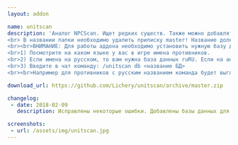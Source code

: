 ```yaml
---
layout: addon

name: unitscan
description: 'Аналог NPCScan. Ищет редких существ. Также можно добавлять любых других. Очень удобно использовать для поиска игроков. :)
<br> В названии папки необходимо удалить приписку master! Название должно быть unitscan!!! 
<br><br>ВНИМАНИЕ: Для работы аддона необходимо установить нужную базу данных для сканирования:
<br>1) Посмотрите на каком языке у вас в игре имена противников.
<br>2) Если имена на русском, то вам нужна база данных ruRU. Если на английском, то настраивать НЕ нужно! (Если вдруг сломается что-то, то английская база называется enUS).
<br>3) Введите в чат команду: /unitscan db <название БД>
<br><br>Например для противников с русским названием команда будет выглядить так:<br>/unitscan db ruRU'

download_url: https://github.com/Lichery/unitscan/archive/master.zip

changelog:
 - date: 2018-02-09
   description: Исправлены некоторые ошибки. Добавлены базы данных для всех языков. Добавлены множественные настройки аддона.

screenshots:
 - url: /assets/img/unitscan.jpg
---
```

